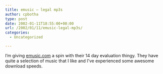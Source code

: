 ```yaml
---
title: emusic – legal mp3s
author: cpbotha
type: post
date: 2002-01-11T18:55:00+00:00
url: /2002/01/11/emusic-legal-mp3s/
categories:
  - Uncategorized

---
```

I’m giving [emusic.com][1] a spin with their 14 day evaluation thingy. They have quite a selection of music that I like and I’ve experienced some awesome download speeds.

 [1]: http://www.emusic.com/
